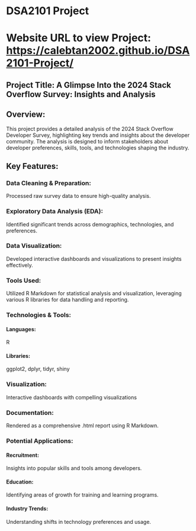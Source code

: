 # DSA2101 Project
# Website URL to view Project: https://calebtan2002.github.io/DSA2101-Project/
## Project Title: A Glimpse Into the 2024 Stack Overflow Survey: Insights and Analysis
## Overview:
This project provides a detailed analysis of the 2024 Stack Overflow Developer Survey, highlighting key trends and insights about the developer community. The analysis is designed to inform stakeholders about developer preferences, skills, tools, and technologies shaping the industry.

## Key Features:
### Data Cleaning & Preparation: 
Processed raw survey data to ensure high-quality analysis.
### Exploratory Data Analysis (EDA): 
Identified significant trends across demographics, technologies, and preferences.
### Data Visualization: 
Developed interactive dashboards and visualizations to present insights effectively.
### Tools Used: 
Utilized R Markdown for statistical analysis and visualization, leveraging various R libraries for data handling and reporting.
### Technologies & Tools:
#### Languages: 
R
#### Libraries: 
ggplot2, dplyr, tidyr, shiny
### Visualization: 
Interactive dashboards with compelling visualizations
### Documentation: 
Rendered as a comprehensive .html report using R Markdown.
### Potential Applications:
#### Recruitment: 
Insights into popular skills and tools among developers.
#### Education: 
Identifying areas of growth for training and learning programs.
#### Industry Trends: 
Understanding shifts in technology preferences and usage.
